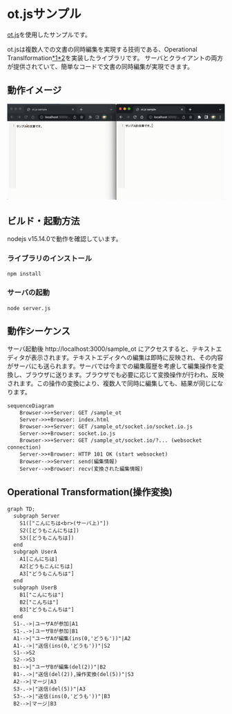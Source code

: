 # ot.jsサンプル

[ot.js](https://github.com/Operational-Transformation/ot.js)を使用したサンプルです。

ot.jsは複数人での文書の同時編集を実現する技術である、Operational Translformation[*1](https://www.lri.fr/~mbl/ENS/CSCW/2017/papers/Ellis-SIGMOD89.pdf)[*2](https://dl.acm.org/doi/pdf/10.1145/289444.289469)を実装したライブラリです。
サーバとクライアントの両方が提供されていて、簡単なコードで文書の同時編集が実現できます。


## 動作イメージ

![イメージ](sample.gif)


## ビルド・起動方法

nodejs v15.14.0で動作を確認しています。

### ライブラリのインストール
```
npm install
```
### サーバの起動
```
node server.js
```


## 動作シーケンス

サーバ起動後 http://localhost:3000/sample_ot にアクセスすると、テキストエディタが表示されます。テキストエディタへの編集は即時に反映され、その内容がサーバにも送られます。サーバでは今までの編集履歴を考慮して編集操作を変換し、ブラウザに送ります。ブラウザでも必要に応じて変換操作が行われ、反映されます。この操作の変換により、複数人で同時に編集しても、結果が同じになります。

```mermaid
sequenceDiagram
    Browser->>+Server: GET /sample_ot
    Server->>+Browser: index.html
    Browser->>+Server: GET /sample_ot/socket.io/socket.io.js
    Server->>+Browser: socket.io.js
    Browser->>+Server: GET /sample_ot/socket.io/?... (websocket connection)
    Server->>+Browser: HTTP 101 OK (start websocket)
    Browser-->>Server: send(編集情報)
    Server-->>Browser: recv(変換された編集情報)
```

## Operational Transformation(操作変換)

```mermaid
graph TD;
  subgraph Server
    S1(["こんにちは<br>(サーバ上)"])
    S2([どうもこんにちは])
    S3([どうもこんちは])
  end
  subgraph UserA
    A1[こんにちは]
    A2[どうもこんにちは]
    A3["どうもこんちは"]
  end
  subgraph UserB
    B1["こんにちは"]
    B2["こんちは"]
    B3["どうもこんちは"]
  end
  S1-.->|ユーザAが参加|A1
  S1-.->|ユーザBが参加|B1
  A1-->|"ユーザAが編集(ins(0,'どうも'))"|A2
  A1-.->|"送信(ins(0,'どうも'))"|S2
  S1-->S2
  S2-->S3
  B1-->|"ユーザBが編集(del(2))"|B2
  B1-.->|"送信(del(2)),操作変換(del(5))"|S3
  A2-->|マージ|A3
  S3-.->|"送信(del(5))"|A3
  S3-.->|"送信(ins(0,'どうも'))"|B3
  B2-->|マージ|B3
```

